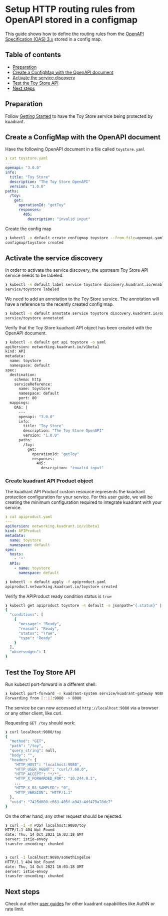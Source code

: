 # Setup HTTP routing rules from OpenAPI stored in a configmap

This guide shows how to define the routing rules
from the [OpenAPI Specification (OAS) 3.x](https://github.com/OAI/OpenAPI-Specification/blob/main/versions/3.0.2.md)
stored in a config map.

## Table of contents

* [Preparation](#preparation)
* [Create a ConfigMap with the OpenAPI document](#create-a-configmap-with-the-openapi-document)
* [Activate the service discovery](#activate-the-service-discovery)
* [Test the Toy Store API](#test-the-toy-store-api)
* [Next steps](#next-steps)

## Preparation

Follow [Getting Started](/doc/getting-started.md) to have the Toy Store service
being protected by kuadrant.


## Create a ConfigMap with the OpenAPI document

Have the following OpenAPI document in a file called `toystore.yaml`

```yaml
❯ cat toystore.yaml
---
openapi: "3.0.0"
info:
  title: "Toy Store"
  description: "The Toy Store OpenAPI"
  version: "1.0.0"
paths:
  /toy:
    get:
      operationId: "getToy"
      responses:
        405:
          description: "invalid input"
```

Create the config map

```bash
❯ kubectl -n default create configmap toystore --from-file=openapi.yaml=toystore.yaml
configmap/toystore created
```

## Activate the service discovery

In order to activate the service discovery, the upstream Toy Store API service needs to be labeled.

```bash
❯ kubectl -n default label service toystore discovery.kuadrant.io/enabled=true
service/toystore labeled
```

We need to add an annotation to the Toy Store service.
The annotation will have a reference to the recently created config map.

```bash
❯ kubectl -n default annotate service toystore discovery.kuadrant.io/oas-configmap=toystore
service/toystore annotated
```

Verify that the Toy Store kuadrant API object has been created with the OpenAPI document.

```bash
❯ kubectl -n default get api toystore -o yaml
apiVersion: networking.kuadrant.io/v1beta1
kind: API
metadata:
  name: toystore
  namespace: default
spec:
  destination:
    schema: http
    serviceReference:
      name: toystore
      namespace: default
      port: 80
  mappings:
    OAS: |
      ---
      openapi: "3.0.0"
      info:
        title: "Toy Store"
        description: "The Toy Store OpenAPI"
        version: "1.0.0"
      paths:
        /toy:
          get:
            operationId: "getToy"
            responses:
              405:
                description: "invalid input"
```

### Create kuadrant API Product object

The kuadrant API Product custom resource represents the kuadrant protection configuration for your service.
For this user guide, we will be creating the minimum configuration required to integrate kuadrant with your service.

```yaml
❯ cat apiproduct.yaml
---
apiVersion: networking.kuadrant.io/v1beta1
kind: APIProduct
metadata:
  name: toystore
  namespace: default
spec:
  hosts:
    - '*'
  APIs:
    - name: toystore
      namespace: default
```

```bash
❯ kubectl -n default apply -f apiproduct.yaml
apiproduct.networking.kuadrant.io/toystore created
```

Verify the APIProduct ready condition status is `true`

```bash
❯ kubectl get apiproduct toystore -n default -o jsonpath="{.status}" | jq '.'
{
  "conditions": [
    {
      "message": "Ready",
      "reason": "Ready",
      "status": "True",
      "type": "Ready"
    }
  ],
  "observedgen": 1
}
```

## Test the Toy Store API

Run kubectl port-forward in a different shell:

```bash
❯ kubectl port-forward -n kuadrant-system service/kuadrant-gateway 9080:80
Forwarding from [::1]:9080 -> 8080
```

The service be can now accessed at `http://localhost:9080` via a browser or any other client, like curl.

Requesting `GET /toy` should work:

```bash
❯ curl localhost:9080/toy
{
  "method": "GET",
  "path": "/toy",
  "query_string": null,
  "body": "",
  "headers": {
    "HTTP_HOST": "localhost:9080",
    "HTTP_USER_AGENT": "curl/7.68.0",
    "HTTP_ACCEPT": "*/*",
    "HTTP_X_FORWARDED_FOR": "10.244.0.1",
    ...
    "HTTP_X_B3_SAMPLED": "0",
    "HTTP_VERSION": "HTTP/1.1"
  },
  "uuid": "7425d080-c663-405f-a943-4df479a78dc7"
}
```

On the other hand, any other request should be rejected.

```bash
❯ curl -I -X POST localhost:9080/toy
HTTP/1.1 404 Not Found
date: Thu, 14 Oct 2021 16:03:18 GMT
server: istio-envoy
transfer-encoding: chunked


❯ curl -I localhost:9080/somethingelse
HTTP/1.1 404 Not Found
date: Thu, 14 Oct 2021 16:03:18 GMT
server: istio-envoy
transfer-encoding: chunked
```

## Next steps

Check out other [user guides](/README.md#user-guides) for other kuadrant capabilities like AuthN or rate limit.
